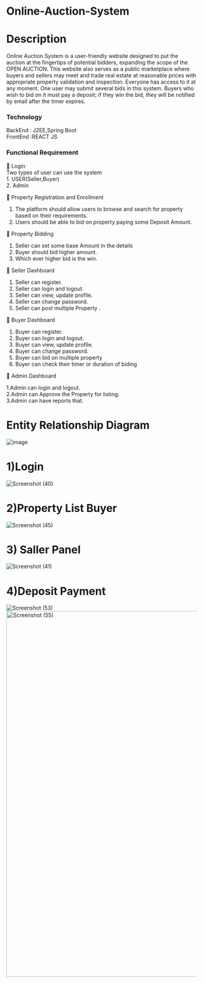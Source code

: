 # Online-Auction-System

# Description 
Online Auction System is a user-friendly website designed to put the auction at the fingertips of potential bidders, expanding the scope of the OPEN AUCTION. This website also serves as a public marketplace where buyers and sellers may meet and trade real estate at reasonable prices with appropriate property validation and inspection. Everyone has access to it at any moment. One user may submit several bids in this system. Buyers who wish to bid on it must pay a deposit; if they win the bid, they will be notified by email after the timer expires.
<H3>	Technology </H3>
BackEnd : J2EE,Spring Boot<br>
FrontEnd :REACT JS

<H3>	Functional Requirement</H3> 
	Login<br>
 Two types of user can use the system<br>
 1. USER(Seller,Buyer)<br>
 2. Admin<br>


	Property Registration and Enrollment
1.	The platform should allow users to browse and search for property based on their requirements.
2.	  Users should be able to bid on property paying some Deposit Amount.


	Property Bidding
1.	Seller can set some base Amount  in the details 
2.	Buyer should bid higher amount.
3.	Which ever higher bid is the win.


	Seller Dashboard
1.  Seller can register.
2.  Seller can login and logout.
3.  Seller can view, update profile.
4.  Seller can change password.
5.  Seller can post multiple Property .

	Buyer Dashboard

  1.	Buyer can register.
  2.	Buyer can login and logout.
  3.	Buyer can view, update profile.
  4.	Buyer can change password.
  5.	Buyer can bid on multiple property 
  6. 	Buyer can check their timer or duration of biding

	 Admin Dashboard

  1.Admin can login and logout.</br>
  2.Admin can Approve the Property for listing.</br>
 3.Admin can have reports that.</br>

# Entity Relationship Diagram
![image](https://user-images.githubusercontent.com/72089551/225549264-c5711a07-a6fb-4701-bd09-abc930766d10.png)

# 1)Login 
![Screenshot (40)](https://user-images.githubusercontent.com/72089551/225545875-004a4f2f-f575-4c00-bb49-634c80ef82e5.png)

# 2)Property List Buyer 
![Screenshot (45)](https://user-images.githubusercontent.com/72089551/225546299-572b5362-f755-480a-a222-708b595854a5.png)

# 3) Saller Panel

![Screenshot (41)](https://user-images.githubusercontent.com/72089551/225546569-907d6023-e2dc-470a-835d-69c6d57ac03c.png)

# 4)Deposit Payment
![Screenshot (53)](https://user-images.githubusercontent.com/72089551/225546830-9fde5d07-5a7d-4b82-aa56-bd8b15b2f5ec.png)
<img width="960" alt="Screenshot (55)" src="https://user-images.githubusercontent.com/72089551/225546845-6356fa4d-c4f0-4c72-ad0c-08d3d39db396.png">

